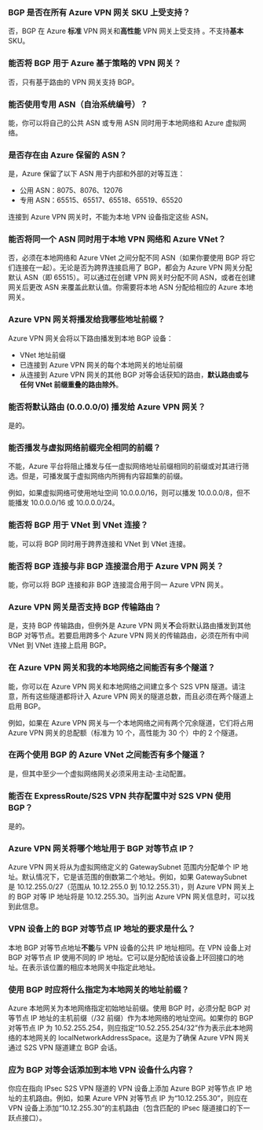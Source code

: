 ### BGP 是否在所有 Azure VPN 网关 SKU 上受支持？
否，BGP 在 Azure **标准** VPN 网关和**高性能** VPN 网关上受支持 。不支持**基本** SKU。

### 能否将 BGP 用于 Azure 基于策略的 VPN 网关？
否，只有基于路由的 VPN 网关支持 BGP。

### 能否使用专用 ASN（自治系统编号）？
能，你可以将自己的公共 ASN 或专用 ASN 同时用于本地网络和 Azure 虚拟网络。

### 是否存在由 Azure 保留的 ASN？
是，Azure 保留了以下 ASN 用于内部和外部的对等互连：

* 公用 ASN：8075、8076、12076
* 专用 ASN：65515、65517、65518、65519、65520

连接到 Azure VPN 网关时，不能为本地 VPN 设备指定这些 ASN。

### 能否将同一个 ASN 同时用于本地 VPN 网络和 Azure VNet？
否，必须在本地网络和 Azure VNet 之间分配不同 ASN（如果你要使用 BGP 将它们连接在一起）。无论是否为跨界连接启用了 BGP，都会为 Azure VPN 网关分配默认 ASN（即 65515）。可以通过在创建 VPN 网关时分配不同 ASN，或者在创建网关后更改 ASN 来覆盖此默认值。你需要将本地 ASN 分配给相应的 Azure 本地网关。

### Azure VPN 网关将播发给我哪些地址前缀？
Azure VPN 网关会将以下路由播发到本地 BGP 设备：

* VNet 地址前缀
* 已连接到 Azure VPN 网关的每个本地网关的地址前缀
* 从连接到 Azure VPN 网关的其他 BGP 对等会话获知的路由，**默认路由或与任何 VNet 前缀重叠的路由除外**。

### 能否将默认路由 (0.0.0.0/0) 播发给 Azure VPN 网关？
是的。

### 能否播发与虚拟网络前缀完全相同的前缀？

不能，Azure 平台将阻止播发与任一虚拟网络地址前缀相同的前缀或对其进行筛选。但是，可播发属于虚拟网络内所拥有内容超集的前缀。

例如，如果虚拟网络可使用地址空间 10.0.0.0/16，则可以播发 10.0.0.0/8，但不能播发 10.0.0.0/16 或 10.0.0.0/24。

### 能否将 BGP 用于 VNet 到 VNet 连接？
能，可以将 BGP 同时用于跨界连接和 VNet 到 VNet 连接。

### 能否将 BGP 连接与非 BGP 连接混合用于 Azure VPN 网关？
能，你可以将 BGP 连接和非 BGP 连接混合用于同一 Azure VPN 网关。

### Azure VPN 网关是否支持 BGP 传输路由？
是，支持 BGP 传输路由，但例外是 Azure VPN 网关**不**会将默认路由播发到其他 BGP 对等节点。若要启用跨多个 Azure VPN 网关的传输路由，必须在所有中间 VNet 到 VNet 连接上启用 BGP。

### 在 Azure VPN 网关和我的本地网络之间能否有多个隧道？
能，你可以在 Azure VPN 网关和本地网络之间建立多个 S2S VPN 隧道。请注意，所有这些隧道都将计入 Azure VPN 网关的隧道总数，而且必须在两个隧道上启用 BGP。

例如，如果在 Azure VPN 网关与一个本地网络之间有两个冗余隧道，它们将占用 Azure VPN 网关的总配额（标准为 10 个，高性能为 30 个）中的 2 个隧道。

### 在两个使用 BGP 的 Azure VNet 之间能否有多个隧道？
是，但其中至少一个虚拟网络网关必须采用主动-主动配置。

### 能否在 ExpressRoute/S2S VPN 共存配置中对 S2S VPN 使用 BGP？
是的。

### Azure VPN 网关将哪个地址用于 BGP 对等节点 IP？
Azure VPN 网关将从为虚拟网络定义的 GatewaySubnet 范围内分配单个 IP 地址。默认情况下，它是该范围的倒数第二个地址。例如，如果 GatewaySubnet 是 10.12.255.0/27（范围从 10.12.255.0 到 10.12.255.31），则 Azure VPN 网关上的 BGP 对等 IP 地址将是 10.12.255.30。当列出 Azure VPN 网关信息时，可以找到此信息。

### VPN 设备上的 BGP 对等节点 IP 地址的要求是什么？
本地 BGP 对等节点地址**不能**与 VPN 设备的公共 IP 地址相同。在 VPN 设备上对 BGP 对等节点 IP 使用不同的 IP 地址。它可以是分配给该设备上环回接口的地址。在表示该位置的相应本地网关中指定此地址。

### 使用 BGP 时应将什么指定为本地网关的地址前缀？
Azure 本地网关为本地网络指定初始地址前缀。使用 BGP 时，必须分配 BGP 对等节点 IP 地址的主机前缀（/32 前缀）作为本地网络的地址空间。如果你的 BGP 对等节点 IP 为 10.52.255.254，则应指定“10.52.255.254/32”作为表示此本地网络的本地网关的 localNetworkAddressSpace。这是为了确保 Azure VPN 网关通过 S2S VPN 隧道建立 BGP 会话。

### 应为 BGP 对等会话添加到本地 VPN 设备什么内容？
你应在指向 IPsec S2S VPN 隧道的 VPN 设备上添加 Azure BGP 对等节点 IP 地址的主机路由。例如，如果 Azure VPN 对等节点 IP 为“10.12.255.30”，则应在 VPN 设备上添加“10.12.255.30”的主机路由（包含匹配的 IPsec 隧道接口的下一跃点接口）。

<!---HONumber=Mooncake_0206_2017-->